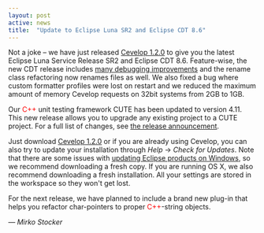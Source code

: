 ```yaml
---
layout: post
active: news
title:  "Update to Eclipse Luna SR2 and Eclipse CDT 8.6"
---
```


Not a joke &ndash; we have just released [Cevelop 1.2.0](/download) to give you the latest Eclipse Luna Service Release SR2 and Eclipse CDT 8.6. Feature-wise, the new CDT release includes <a href="https://wiki.eclipse.org/CDT/User/NewIn86" target="_blank">many debugging improvements</a> and the rename class refactoring now renames files as well. We also fixed a bug where custom formatter profiles were lost on restart and we reduced the maximum amount of memory Cevelop requests on 32bit systems from 2GB to 1GB.

Our <span style="color:red;">C++</span> unit testing framework CUTE has been updated to version 4.11. This new release allows you to upgrade any existing project to a CUTE project. For a full list of changes, see <a href="http://cute-test.com/news/18" target="_blank">the release announcement</a>.

Just download [Cevelop 1.2.0](/download) or if you are already using Cevelop, you can also try to update your installation through <i>Help</i> &rarr; <i>Check for Updates</i>. Note that there are some issues with <a href="https://stackoverflow.com/questions/22427728/eclipse-kepler-cant-install-updates" target="_blank">updating Eclipse products on Windows</a>, so we recommend downloading a fresh copy. If you are running OS X, we also recommend downloading a fresh installation. All your settings are stored in the workspace so they won't get lost.

For the next release, we have planned to include a brand new plug-in that helps you refactor char-pointers to proper <span style="color:red;">C++</span>-string objects.

<p class="pull-right">
  <em>&mdash; Mirko Stocker</em>
</p>
